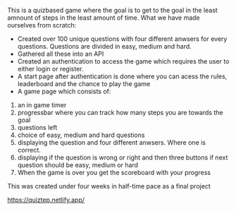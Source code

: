This is a quizbased game where the goal is to get to the goal in the least amnount of steps in the least amount of time. What we have made ourselves from scratch:

- Created over 100 unique questions with four different anwsers for every questions. Questions are divided in easy, medium and hard.
- Gathered all these into an API
- Created an authentication to access the game which requires the user to either login or register.
- A start page after authentication is done where you can acess the rules, leaderboard and the chance to play the game
- A game page which consists of:

1.  an in game timer
2.  progressbar where you can track how many steps you are towards the goal
3.  questions left
4.  choice of easy, medium and hard questions
5.  displaying the question and four different anwsers. Where one is correct.
6.  displaying if the question is wrong or right and then three buttons if next question should be easy, medium or hard
7.  When the game is over you get the scoreboard with your progress

This was created under four weeks in half-time pace as a final project

https://quiztep.netlify.app/
